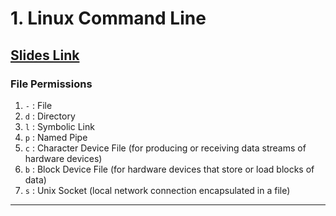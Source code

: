 # 1. Linux Command Line

## [Slides Link](https://docs.google.com/presentation/d/1aiHdtSm8xoT0u2XcTo3qYGes5GY\_\_-PK-FlVyNBQAfY/edit#slide=id.g88f71ddc4c\_0\_0)

### File Permissions

1. `-` : File
2. `d` : Directory
3. `l` : Symbolic Link
4. `p` : Named Pipe
5. `c` : Character Device File (for producing or receiving data streams of hardware devices)
6. `b` : Block Device File (for hardware devices that store or load blocks of data)
7. `s` : Unix Socket (local network connection encapsulated in a file)

***
